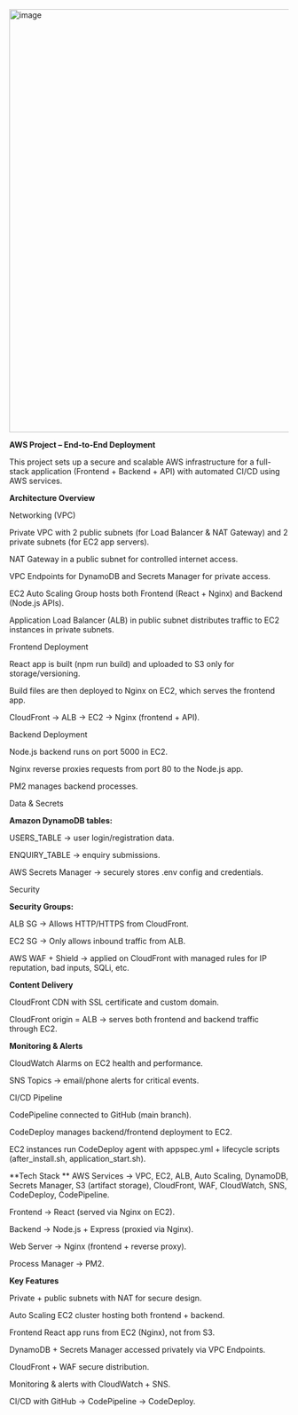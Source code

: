 <img width="694" height="762" alt="image" src="https://github.com/user-attachments/assets/88819689-8ed5-4736-bf99-8332431cca0e" />



**AWS Project – End-to-End Deployment**

This project sets up a secure and scalable AWS infrastructure for a full-stack application (Frontend + Backend + API) with automated CI/CD using AWS services.

**Architecture Overview**

Networking (VPC)

Private VPC with 2 public subnets (for Load Balancer & NAT Gateway) and 2 private subnets (for EC2 app servers).

NAT Gateway in a public subnet for controlled internet access.

VPC Endpoints for DynamoDB and Secrets Manager for private access.

EC2 Auto Scaling Group hosts both Frontend (React + Nginx) and Backend (Node.js APIs).

Application Load Balancer (ALB) in public subnet distributes traffic to EC2 instances in private subnets.

Frontend Deployment

React app is built (npm run build) and uploaded to S3 only for storage/versioning.

Build files are then deployed to Nginx on EC2, which serves the frontend app.

CloudFront → ALB → EC2 → Nginx (frontend + API).

Backend Deployment

Node.js backend runs on port 5000 in EC2.

Nginx reverse proxies requests from port 80 to the Node.js app.

PM2 manages backend processes.

Data & Secrets

**Amazon DynamoDB tables:**

USERS_TABLE → user login/registration data.

ENQUIRY_TABLE → enquiry submissions.

AWS Secrets Manager → securely stores .env config and credentials.

Security

**Security Groups:**

ALB SG → Allows HTTP/HTTPS from CloudFront.

EC2 SG → Only allows inbound traffic from ALB.

AWS WAF + Shield → applied on CloudFront with managed rules for IP reputation, bad inputs, SQLi, etc.

**Content Delivery**

CloudFront CDN with SSL certificate and custom domain.

CloudFront origin = ALB → serves both frontend and backend traffic through EC2.

**Monitoring & Alerts**

CloudWatch Alarms on EC2 health and performance.

SNS Topics → email/phone alerts for critical events.

CI/CD Pipeline

CodePipeline connected to GitHub (main branch).

CodeDeploy manages backend/frontend deployment to EC2.

EC2 instances run CodeDeploy agent with appspec.yml + lifecycle scripts (after_install.sh, application_start.sh).

**Tech Stack
**
AWS Services → VPC, EC2, ALB, Auto Scaling, DynamoDB, Secrets Manager, S3 (artifact storage), CloudFront, WAF, CloudWatch, SNS, CodeDeploy, CodePipeline.

Frontend → React (served via Nginx on EC2).

Backend → Node.js + Express (proxied via Nginx).

Web Server → Nginx (frontend + reverse proxy).

Process Manager → PM2.

**Key Features**

Private + public subnets with NAT for secure design.

Auto Scaling EC2 cluster hosting both frontend + backend.

Frontend React app runs from EC2 (Nginx), not from S3.

DynamoDB + Secrets Manager accessed privately via VPC Endpoints.

CloudFront + WAF secure distribution.

Monitoring & alerts with CloudWatch + SNS.

CI/CD with GitHub → CodePipeline → CodeDeploy.
